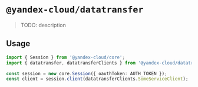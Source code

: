 # `@yandex-cloud/datatransfer`

> TODO: description

## Usage

```ts
import { Session } from '@yandex-cloud/core';
import { datatransfer, datatransferClients } from '@yandex-cloud/datatransfer';

const session = new core.Session({ oauthToken: AUTH_TOKEN });
const client = session.client(datatransferClients.SomeServiceClient);

```
